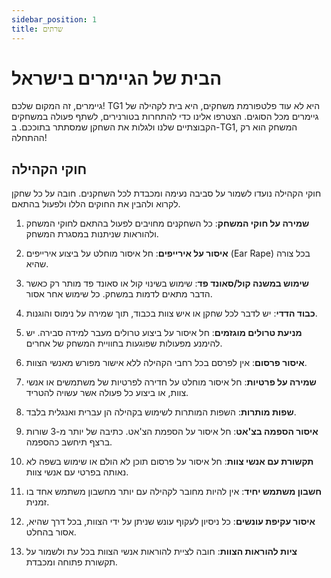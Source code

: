 ```yaml
---
sidebar_position: 1
title: שרתים
---
```


# הבית של הגיימרים בישראל
גיימרים, זה המקום שלכם! TG1 היא לא עוד פלטפורמת משחקים, היא בית לקהילה של גיימרים מכל הסוגים. הצטרפו אלינו כדי להתחרות בטורנירים, לשתף פעולה במשחקים הקבוצתיים שלנו ולגלות את השחקן שמסתתר בתוככם. ב-TG1, המשחק הוא רק ההתחלה!

## חוקי הקהילה
חוקי הקהילה נועדו לשמור על סביבה נעימה ומכבדת לכל השחקנים. חובה על כל שחקן לקרוא ולהבין את החוקים הללו ולפעול בהתאם.

1. **שמירה על חוקי המשחק**: כל השחקנים מחויבים לפעול בהתאם לחוקי המשחק ולהוראות שניתנות במסגרת המשחק.

2. **איסור על אירייפים**: חל איסור מוחלט על ביצוע אירייפים (Ear Rape) בכל צורה שהיא.

3. **שימוש במשנה קול/סאונד פד**: שימוש בשינוי קול או סאונד פד מותר רק כאשר הדבר מתאים לדמות במשחק. כל שימוש אחר אסור.

4. **כבוד הדדי**: יש לדבר לכל שחקן או איש צוות בכבוד, תוך שמירה על נימוס והוגנות.

5. **מניעת טרולים מוגזמים**: חל איסור על ביצוע טרולים מעבר למידה סבירה. יש להימנע מפעולות שפוגעות בחוויית המשחק של אחרים.

6. **איסור פרסום**: אין לפרסם בכל רחבי הקהילה ללא אישור מפורש מאנשי הצוות.

7. **שמירה על פרטיות**: חל איסור מוחלט על חדירה לפרטיות של משתמשים או אנשי צוות, או ביצוע כל פעולה אשר עשויה להטריד.

8. **שפות מותרות**: השפות המותרות לשימוש בקהילה הן עברית ואנגלית בלבד.

9. **איסור הספמה בצ'אט**: חל איסור על הספמת הצ'אט. כתיבה של יותר מ-3 שורות ברצף תיחשב כהספמה.

10. **תקשורת עם אנשי צוות**: חל איסור על פרסום תוכן לא הולם או שימוש בשפה לא נאותה בפרטי עם אנשי צוות.

11. **חשבון משתמש יחיד**: אין להיות מחובר לקהילה עם יותר מחשבון משתמש אחד בו זמנית.

12. **איסור עקיפת עונשים**: כל ניסיון לעקוף עונש שניתן על ידי הצוות, בכל דרך שהיא, אסור בהחלט.

13. **ציות להוראות הצוות**: חובה לציית להוראות אנשי הצוות בכל עת ולשמור על תקשורת פתוחה ומכבדת.